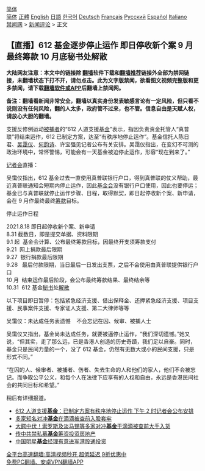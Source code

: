  <!-- 面包屑导航 --> <div class="breadcrumb"><!-- GTranslate: https://gtranslate.io/ -->  <div class="switcher notranslate">  <div class="selected">  <a href="#" onclick="return false;"> 简体</a>  </div>  <div class="option">  <a href="https://www.bannedbook.org" onclick="doGTranslate('zh-CN|zh-CN');jQuery('div.switcher div.selected a').html(jQuery(this).html());return false;" title="简体中文" class="nturl selected"> 简体</a>  <a href="https://www.bannedbook.org/zh-tw/" onclick="doGTranslate('zh-CN|zh-TW');jQuery('div.switcher div.selected a').html(jQuery(this).html());return false;" title="繁體中文" class="nturl"> 正體</a>  <a href="https://www.bannedbook.org/en/" onclick="doGTranslate('zh-CN|en');jQuery('div.switcher div.selected a').html(jQuery(this).html());return false;" title="English" class="nturl"> English</a>  <a href="https://www.bannedbook.org/ja/" onclick="doGTranslate('zh-CN|ja');jQuery('div.switcher div.selected a').html(jQuery(this).html());return false;" title="日本語" class="nturl"> 日語</a>  <a href="https://www.bannedbook.org/ko/" onclick="doGTranslate('zh-CN|ko');jQuery('div.switcher div.selected a').html(jQuery(this).html());return false;" title="한국어" class="nturl"> 한국어</a>  <a href="https://www.bannedbook.org/de/" onclick="doGTranslate('zh-CN|de');jQuery('div.switcher div.selected a').html(jQuery(this).html());return false;" title="Deutsch" class="nturl"> Deutsch</a>  <a href="https://www.bannedbook.org/fr/" onclick="doGTranslate('zh-CN|fr');jQuery('div.switcher div.selected a').html(jQuery(this).html());return false;" title="Français" class="nturl"> Français</a>  <a href="https://www.bannedbook.org/ru/" onclick="doGTranslate('zh-CN|ru');jQuery('div.switcher div.selected a').html(jQuery(this).html());return false;" title="Русский" class="nturl"> Русский</a>  <a href="https://www.bannedbook.org/es/" onclick="doGTranslate('zh-CN|es');jQuery('div.switcher div.selected a').html(jQuery(this).html());return false;" title="Español" class="nturl"> Español</a>  <a href="https://www.bannedbook.org/it/" onclick="doGTranslate('zh-CN|it');jQuery('div.switcher div.selected a').html(jQuery(this).html());return false;" title="Italiano" class="nturl"> Italiano</a>  </div>  </div>      <div class='breadcrumb-sub'><!-- Breadcrumb NavXT 6.3.0 --> <a href="https://www.bannedbook.org/" class="home">禁闻网</a> &gt; <a href="https://www.bannedbook.org/bnews/comments/" class="category">新闻评论</a> &gt; 正文</div></div><h2>【直播】612 基金逐步停止运作 即日停收新个案 9 月最终筹款 10 月底秘书处解散</h2> <p class="notice"><b>大陆网友注意：本文中的链接除 <a href="https://github.com/bannedbook/fanqiang" >翻墙</a>软件下载和<a href="https://github.com/killgcd/justmysocks/blob/master/README.md">翻墙推荐</a>链接外全部为禁网链接，未翻墙状态下打不开，请勿点击。此为文字版禁闻，欲看图文视频完整版和更多禁闻，请下载<a href="https://github.com/bannedbook/fanqiang">翻墙软件或APP</a>后翻墙上禁闻网。</p><p>备注：翻墙看新闻非常安全，翻墙以真实身份发表敏感言论有一定风险，但只看不说则没有任何风险，翻的人太多，政府管不过来，也不管。信息自由是天赋人权，请放心大胆的翻墙。</b></p>  <div class="entry">  <p>支援反修例运动<a href="https://www.bannedbook.org/bnews/tag/%E8%A2%AB%E6%8D%95%E8%80%85/" class="st_tag internal_tag" rel="tag" title="标签 被捕者 下的日志">被捕者</a>的“612 人道支援<a href="https://www.bannedbook.org/bnews/tag/%E5%9F%BA%E9%87%91/" class="st_tag internal_tag" rel="tag" title="标签 基金 下的日志">基金</a>”表示，指因负责资金托管人“真普联”将结束运作，612 已制定方案，达至“有秩序地停止运作”。基金信托人陈日君、<a href="https://www.bannedbook.org/bnews/tag/%e5%90%b4%e9%9c%ad%e4%bb%aa/" class="st_tag internal_tag" rel="tag" title="标签 吴霭仪 下的日志">吴霭仪</a>、<a href="https://www.bannedbook.org/bnews/tag/%e4%bd%95%e9%9f%b5%e8%af%97/" class="st_tag internal_tag" rel="tag" title="标签 何韵诗 下的日志">何韵诗</a>、许宝强见记者公布有关安排。吴霭仪指出，在变幻不可测的政治环境中，常怀警惕，可能会有一天基金被迫停止运作，形容“现在到来了。”</p> <p><a href="https://www.bannedbook.org/bnews/tag/%e8%ae%b0%e8%80%85%e4%bc%9a/" class="st_tag internal_tag" rel="tag" title="标签 记者会 下的日志">记者会</a>直播：</p> <p>吴霭仪指出，612 基金过去一直使用真普联银行户口，得到真普联的仗义帮助，最近真普联通知会短期内停止运作，因此<a href="https://www.bannedbook.org/bnews/tag/%E5%9F%BA%E9%87%91%E4%BC%9A/" class="st_tag internal_tag" rel="tag" title="标签 基金会 下的日志">基金会</a>没有银行户口使用，因此也要停运；基金已与真普联就停止运作步骤、日程，取得默契，即日起停收新个案、新申请，会在 9 月作最终最终<a href="https://www.bannedbook.org/bnews/tag/%E7%AD%B9%E6%AC%BE/" class="st_tag internal_tag" rel="tag" title="标签 筹款 下的日志">筹款</a>目标。</p>  <p>停止运作日程</p> <p>2021.8.18 即日起停收新个案、新申请<br /> 8.31 截数日，即是提交单据、资料限期<br /> 9.1 起  基金会计算、公布最终筹款目标，因最终开支须筹款支付<br /> 9.21  网上捐款最后限期<br /> 9.27  银行捐款最后限期<br /> 9.28   最后付款限期，当日最后一日发出支票，之后不会使用由真普联提供银行户口<br /> 10 月  结束运作最后阶段，会公布最终筹款结果、最终结余等<br /> 10.31  612 基金<a href="https://www.bannedbook.org/bnews/tag/%E7%A7%98%E4%B9%A6/" class="st_tag internal_tag" rel="tag" title="标签 秘书 下的日志">秘书</a>处<a href="https://www.bannedbook.org/bnews/tag/%E8%A7%A3%E6%95%A3/" class="st_tag internal_tag" rel="tag" title="标签 解散 下的日志">解散</a></p> <p>以下项目即日暂停：包括紧急经济支援、借出保释金、还押紧急经济支援、项目支援、民事案件支援、专家证人支援、第二大律师等等</p>  <p>吴霭仪：未达成任务表遗憾    不会忘记在囚、候审、被捕人士</p> <p>吴霭仪又指出，基金尚未达成任务，就要被逼停止运作，“我们深切遗憾。”她又说，“但其实，走了那么远，已是香港人创造的历史奇蹟，我们足以自豪。同时，基金只是民间力量的一个，没了 612 基金，仍然有无数大或小的民间支援，只是形式不同。”</p> <p>“在囚的人、候审者、被捕者、伤者、失去生命的人和他们的家人，他们不会被忘记。而争取公平公义，和每个人在法律下应享有的人权和自由，永远是香港民间社会的共同目标和希望。”</p>  <p>稍后有详细报道。</p> <ul class='op-related-articles' title='相关阅读'> <li><a href='https://www.bannedbook.org/bnews/comments/20210818/1608423.html' target='_blank'>612 人道支援<b>基金</b>：已制定方案有秩序地停止运作 下午 2 时记者会公布安排</a></li> <li><a href='https://www.bannedbook.org/bnews/headline/20210818/1608168.html' target='_blank'>多家知名对冲<b>基金</b>在滴滴被查前入股套牢</a></li> <li><a href='https://www.bannedbook.org/bnews/cnnews/20210818/1608153.html' target='_blank'>大鳄中伏！索罗斯及淡马锡等多家对冲<b>基金</b>于滴滴被查前大手入货</a></li> <li><a href='https://www.bannedbook.org/bnews/comments/20210814/1605976.html' target='_blank'>传中共禁私募<b>基金</b>筹资投资房地产</a></li> <li><a href='https://www.bannedbook.org/bnews/baitai/20210809/1603242.html' target='_blank'>中国明星<b>基金</b>经理有意进军港股通投资</a></li> </ul> <p class="texttj"> <a href="https://github.com/bannedbook/fanqiang/wiki/V2ray%E6%9C%BA%E5%9C%BA" target="_blank">全平台高速翻墙:高清视频秒开,超低延迟,9折优惠中</a><br/> <a href="https://github.com/bannedbook/fanqiang/wiki/%E7%A6%81%E9%97%BB%E7%BD%91%E5%AE%89%E5%8D%93%E7%BF%BB%E5%A2%99%E6%96%B0%E9%97%BBAPP" target="_blank">免费PC翻墙、安卓VPN翻墙APP</a></p><p> </p> <a name='sharetosocial'></a>  <div style="margin-bottom:5px;padding-bottom:5px;clear:both"> <div id="archive-pix-1" class="banner-ads"> <!-- AuctionX Display platform tag START --> <div id="26318x728x90x621x_ADSLOT2" clicktrack="%%CLICK_URL_ESC%%"></div> <!-- AuctionX Display platform tag END --> </div> <div id="archive-pix-2" class="banner-ads"> <!-- AuctionX Display platform tag START --> <div id="26315x300x250x621x_ADSLOT2" clicktrack="%%CLICK_URL_ESC%%"></div> <!-- AuctionX Display platform tag END --> </div> </div>  <div id="archive-pix-1" class="banner-ads"> <!-- AuctionX Display platform tag START --> <div id="26318x728x90x621x_ADSLOT3" clicktrack="%%CLICK_URL_ESC%%"></div> <!-- AuctionX Display platform tag END --> </div> </div><!--END ENTRY--> 